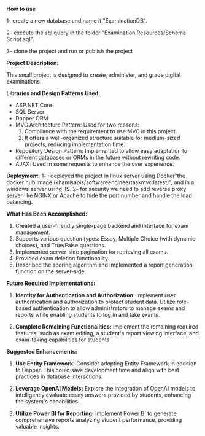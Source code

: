 **How to use**

1- create a new database and name it "ExaminationDB".

2- execute the sql query in the folder "Examination Resources/Schema Script.sql".

3- clone the project and run or publish the project




**Project Description:**

This small project is designed to create, administer, and grade digital examinations.




**Libraries and Design Patterns Used:**

- ASP.NET Core
- SQL Server
- Dapper ORM
- MVC Architecture Pattern: Used for two reasons:
  1. Compliance with the requirement to use MVC in this project.
  2. It offers a well-organized structure suitable for medium-sized projects, reducing implementation time.
- Repository Design Pattern: Implemented to allow easy adaptation to different databases or ORMs in the future without rewriting code.
- AJAX: Used in some requests to enhance the user experience.



**Deployment:**
1- i deployed the project in linux server using Docker"the docker hub image (khamisapis/softwareengineertaskmvc:latest)", and in a windows server using IIS.
2- for security we need to add reverse proxy server like NGINX or Apache to hide the port number and handle the load palancing.




**What Has Been Accomplished:**

1. Created a user-friendly single-page backend and interface for exam management.
2. Supports various question types: Essay, Multiple Choice (with dynamic choices), and True/False questions.
3. Implemented server-side pagination for retrieving all exams.
4. Provided exam deletion functionality.
5. Described the scoring algorithm and implemented a report generation function on the server-side.




**Future Required Implementations:**

1. **Identity for Authentication and Authorization:** Implement user authentication and authorization to protect student data. Utilize role-based authentication to allow administrators to manage exams and reports while enabling students to log in and take exams.

2. **Complete Remaining Functionalities:** Implement the remaining required features, such as exam editing, a student's report viewing interface, and exam-taking capabilities for students.




**Suggested Enhancements:**

1. **Use Entity Framework:** Consider adopting Entity Framework in addition to Dapper. This could save development time and align with best practices in database interactions.

2. **Leverage OpenAI Models:** Explore the integration of OpenAI models to intelligently evaluate essay answers provided by students, enhancing the system's capabilities.

3. **Utilize Power BI for Reporting:** Implement Power BI to generate comprehensive reports analyzing student performance, providing valuable insights.
